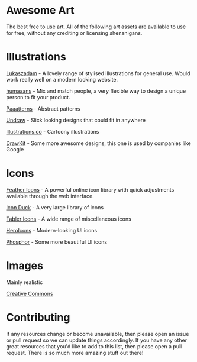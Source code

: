 # Awesome Art
The best free to use art. All of the following art assets are available to use for free, without any crediting or licensing shenanigans.

# Illustrations


[Lukaszadam](https://lukaszadam.com/illustrations) - A lovely range of stylised illustrations for general use. Would work really well on a modern looking website.

[humaaans](https://www.humaaans.com/) - Mix and match people, a very flexible way to design a unique person to fit your product.

[Paaatterns](https://products.ls.graphics/paaatterns/) - Abstract patterns

[Undraw](https://undraw.co/) - Slick looking designs that could fit in anywhere

[Illustrations.co](https://illlustrations.co/) - Cartoony illustrations

[DrawKit](https://www.drawkit.io/) - Some more awesome designs, this one is used by companies like Google

# Icons

[Feather Icons](https://feathericons.com/) - A powerful online icon library with quick adjustments available through the web interface.

[Icon Duck](https://iconduck.com/) - A very large library of icons

[Tabler Icons](https://tablericons.com/) - A wide range of miscellaneous icons

[HeroIcons](https://heroicons.com/) - Modern-looking UI icons

[Phosphor](https://phosphoricons.com/) - Some more beautiful UI icons

# Images
Mainly realistic

[Creative Commons](https://search.creativecommons.org/)



# Contributing

If any resources change or become unavailable, then please open an issue or pull request so we can update things accordingly. If you have any other great resources that you'd like to add to this list, then please open a pull request. There is so much more amazing stuff out there!
